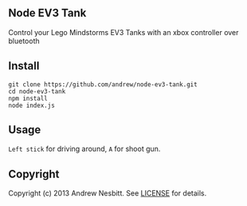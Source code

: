## Node EV3 Tank

Control your Lego Mindstorms EV3 Tanks with an xbox controller over bluetooth

## Install

    git clone https://github.com/andrew/node-ev3-tank.git
    cd node-ev3-tank
    npm install
    node index.js

## Usage

`Left stick` for driving around, `A` for shoot gun.

## Copyright

Copyright (c) 2013 Andrew Nesbitt. See [LICENSE](https://github.com/andrew/node-ev3-tank/blob/master/LICENSE) for details.
